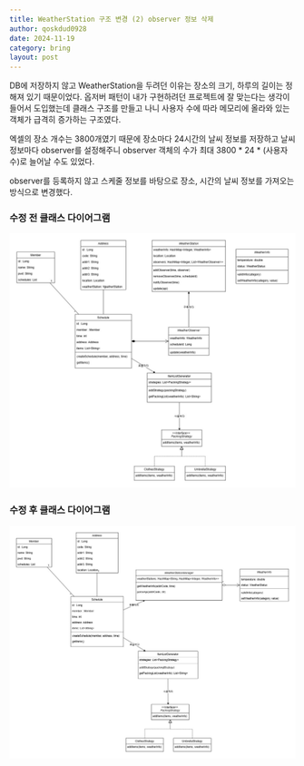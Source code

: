 ```yaml
---
title: WeatherStation 구조 변경 (2) observer 정보 삭제
author: qoskdud0928
date: 2024-11-19
category: bring
layout: post
---
```


DB에 저장하지 않고 WeatherStation을 두려던 이유는 장소의 크기, 하루의 길이는 정해져 있기 때문이었다.
옵저버 패턴이 내가 구현하려던 프로젝트에 잘 맞는다는 생각이 들어서 도입했는데 
클래스 구조를 만들고 나니 사용자 수에 따라 메모리에 올라와 있는 객체가 급격히 증가하는 구조였다. 

엑셀의 장소 개수는 3800개였기 때문에 장소마다 24시간의 날씨 정보를 저장하고 
날씨 정보마다 observer를 설정해주니 observer 객체의 수가 최대 3800 * 24 * (사용자수)로 늘어날 수도 있었다.

observer를 등록하지 않고 스케줄 정보를 바탕으로 장소, 시간의 날씨 정보를 가져오는 방식으로 변경했다.

### 수정 전 클래스 다이어그램

![수정 전 클래스 다이어그램](/assets/post-img/ver02-3_UML.jpg)

### 수정 후 클래스 다이어그램

![수정 후 클래스 다이어그램](/assets/post-img/ver02-4_UML.jpg)

